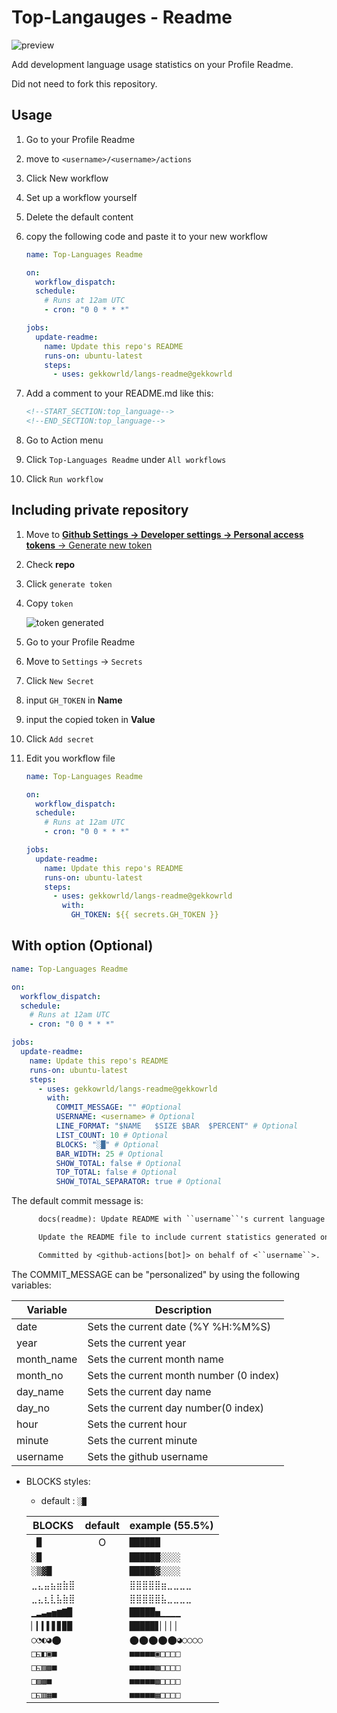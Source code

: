 # Top-Langauges - Readme

![preview](README.png)

Add development language usage statistics on your Profile Readme.

Did not need to fork this repository.

## Usage

1. Go to your Profile Readme

1. move to `<username>/<username>/actions`

1. Click New workflow

1. Set up a workflow yourself

1. Delete the default content

1. copy the following code and paste it to your new workflow

   ```yml
   name: Top-Languages Readme

   on:
     workflow_dispatch:
     schedule:
       # Runs at 12am UTC
       - cron: "0 0 * * *"

   jobs:
     update-readme:
       name: Update this repo's README
       runs-on: ubuntu-latest
       steps:
         - uses: gekkowrld/langs-readme@gekkowrld
   ```

1. Add a comment to your README.md like this:

   ```md
   <!--START_SECTION:top_language-->
   <!--END_SECTION:top_language-->
   ```

1. Go to Action menu

1. Click `Top-Languages Readme` under `All workflows`

1. Click `Run workflow`

## Including private repository

1. Move to [**Github Settings -> Developer settings -> Personal access tokens** -> Generate new token](https://github.com/settings/tokens/new)

1. Check **repo**

1. Click `generate token`

1. Copy `token`

   ![token generated](README-1.png)

1. Go to your Profile Readme

1. Move to `Settings` -> `Secrets`

1. Click `New Secret`

1. input `GH_TOKEN` in **Name**

1. input the copied token in **Value**

1. Click `Add secret`

1. Edit you workflow file

   ```yml
   name: Top-Languages Readme

   on:
     workflow_dispatch:
     schedule:
       # Runs at 12am UTC
       - cron: "0 0 * * *"

   jobs:
     update-readme:
       name: Update this repo's README
       runs-on: ubuntu-latest
       steps:
         - uses: gekkowrld/langs-readme@gekkowrld
           with:
             GH_TOKEN: ${{ secrets.GH_TOKEN }}
   ```

## With option (Optional)

```yml
name: Top-Languages Readme

on:
  workflow_dispatch:
  schedule:
    # Runs at 12am UTC
    - cron: "0 0 * * *"

jobs:
  update-readme:
    name: Update this repo's README
    runs-on: ubuntu-latest
    steps:
      - uses: gekkowrld/langs-readme@gekkowrld
        with:
		  COMMIT_MESSAGE: "" #Optional
          USERNAME: <username> # Optional
          LINE_FORMAT: "$NAME   $SIZE $BAR  $PERCENT" # Optional
          LIST_COUNT: 10 # Optional
          BLOCKS: "░█" # Optional
          BAR_WIDTH: 25 # Optional
          SHOW_TOTAL: false # Optional
          TOP_TOTAL: false # Optional
          SHOW_TOTAL_SEPARATOR: true # Optional
```

The default commit message is:
```txt
      docs(readme): Update README with ``username``'s current language usage

      Update the README file to include current statistics generated on ``full_year`` at ``full_time`` UTC.

      Committed by <github-actions[bot]> on behalf of <``username``>.
```

The COMMIT_MESSAGE can be "personalized" by using the following variables:

| Variable | Description |
|---|---|
|date| Sets the current date (%Y %H:%M%S)|
|year| Sets the current year|
|month_name| Sets the current month name|
|month_no| Sets the current month number (0 index)|
|day_name| Sets the current day name|
|day_no| Sets the current day number(0 index)|
|hour| Sets the current hour|
|minute| Sets the current minute|
|username| Sets the github username|


- BLOCKS styles:

  - default : `░█`

  | BLOCKS     | default | example (55.5%) |
  | ---------- | :-----: | --------------- |
  | ` █`       |    O    | `██████    `    |
  | `░█`       |         | `██████░░░░`    |
  | `░▒▓█`     |         | `█████▓░░░░`    |
  | `⣀⣄⣤⣦⣶⣷⣿`  |         | `⣿⣿⣿⣿⣿⣶⣀⣀⣀⣀`    |
  | `⣀⣄⣆⣇⣧⣷⣿`  |         | `⣿⣿⣿⣿⣿⣧⣀⣀⣀⣀`    |
  | `▁▂▃▄▅▆▇█` |         | `█████▅▁▁▁▁`    |
  | `▏▎▍▌▋▊▉█` |         | `█████▋▏▏▏▏`    |
  | `○◔◐◕⬤`    |         | `⬤⬤⬤⬤⬤◕○○○○`    |
  | `□◱◧▣■`    |         | `■■■■■▣□□□□`    |
  | `□◱▨▩■`    |         | `■■■■■▩□□□□`    |
  | `□▨▩■`     |         | `■■■■■▩□□□□`    |
  | `□◱▥▦■`    |         | `■■■■■▦□□□□`    |
